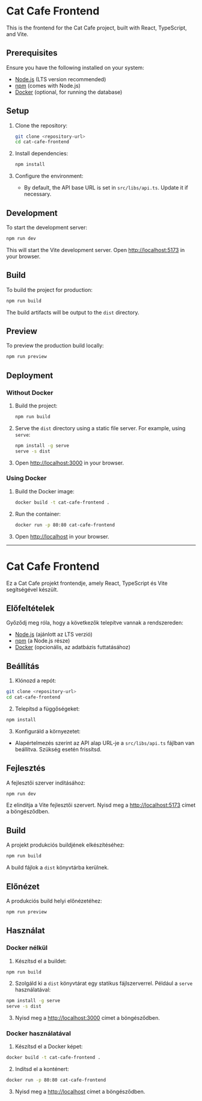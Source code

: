 # Cat Cafe Frontend

This is the frontend for the Cat Cafe project, built with React, TypeScript, and Vite.

## Prerequisites

Ensure you have the following installed on your system:
- [Node.js](https://nodejs.org/) (LTS version recommended)
- [npm](https://www.npmjs.com/) (comes with Node.js)
- [Docker](https://www.docker.com/) (optional, for running the database)

## Setup

1. Clone the repository:
   ```bash
   git clone <repository-url>
   cd cat-cafe-frontend
   ```

2. Install dependencies:
   ```bash
   npm install
   ```

3. Configure the environment:
   - By default, the API base URL is set in `src/libs/api.ts`. Update it if necessary.

## Development

To start the development server:
```bash
npm run dev
```
This will start the Vite development server. Open [http://localhost:5173](http://localhost:5173) in your browser.

## Build

To build the project for production:
```bash
npm run build
```
The build artifacts will be output to the `dist` directory.

## Preview

To preview the production build locally:
```bash
npm run preview
```

## Deployment

### Without Docker

1. Build the project:
   ```bash
   npm run build
   ```

2. Serve the `dist` directory using a static file server. For example, using `serve`:
   ```bash
   npm install -g serve
   serve -s dist
   ```

3. Open [http://localhost:3000](http://localhost:3000) in your browser.

### Using Docker

1. Build the Docker image:
   ```bash
   docker build -t cat-cafe-frontend .
   ```

2. Run the container:
   ```bash
   docker run -p 80:80 cat-cafe-frontend
   ```

3. Open [http://localhost](http://localhost) in your browser.

---

# Cat Cafe Frontend

Ez a Cat Cafe projekt frontendje, amely React, TypeScript és Vite segítségével készült.

## Előfeltételek

Győződj meg róla, hogy a következők telepítve vannak a rendszereden:
- [Node.js](https://nodejs.org/) (ajánlott az LTS verzió)
- [npm](https://www.npmjs.com/) (a Node.js része)
- [Docker](https://www.docker.com/) (opcionális, az adatbázis futtatásához)

## Beállítás

1. Klónozd a repót:
  ```bash
  git clone <repository-url>
  cd cat-cafe-frontend
  ```

2. Telepítsd a függőségeket:
  ```bash
  npm install
  ```

3. Konfiguráld a környezetet:
  - Alapértelmezés szerint az API alap URL-je a `src/libs/api.ts` fájlban van beállítva. Szükség esetén frissítsd.

## Fejlesztés

A fejlesztői szerver indításához:
```bash
npm run dev
```
Ez elindítja a Vite fejlesztői szervert. Nyisd meg a [http://localhost:5173](http://localhost:5173) címet a böngésződben.

## Build

A projekt produkciós buildjének elkészítéséhez:
```bash
npm run build
```
A build fájlok a `dist` könyvtárba kerülnek.

## Előnézet

A produkciós build helyi előnézetéhez:
```bash
npm run preview
```

## Használat

### Docker nélkül

1. Készítsd el a buildet:
  ```bash
  npm run build
  ```

2. Szolgáld ki a `dist` könyvtárat egy statikus fájlszerverrel. Például a `serve` használatával:
  ```bash
  npm install -g serve
  serve -s dist
  ```

3. Nyisd meg a [http://localhost:3000](http://localhost:3000) címet a böngésződben.

### Docker használatával

1. Készítsd el a Docker képet:
  ```bash
  docker build -t cat-cafe-frontend .
  ```

2. Indítsd el a konténert:
  ```bash
  docker run -p 80:80 cat-cafe-frontend
  ```

3. Nyisd meg a [http://localhost](http://localhost) címet a böngésződben.